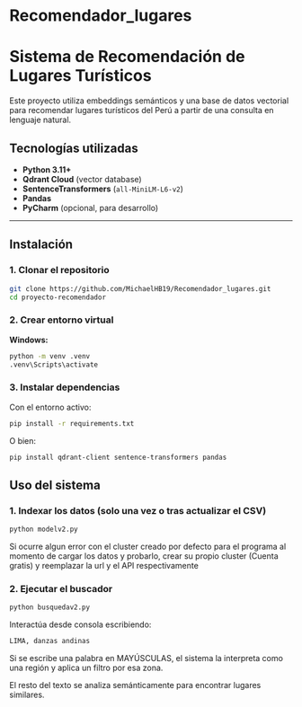 # Recomendador_lugares
# Sistema de Recomendación de Lugares Turísticos

Este proyecto utiliza embeddings semánticos y una base de datos vectorial para recomendar lugares turísticos del Perú a partir de una consulta en lenguaje natural.

## Tecnologías utilizadas

- **Python 3.11+**
- **Qdrant Cloud** (vector database)
- **SentenceTransformers** (`all-MiniLM-L6-v2`)
- **Pandas**
- **PyCharm** (opcional, para desarrollo)

---

## Instalación

### 1. Clonar el repositorio

```bash
git clone https://github.com/MichaelHB19/Recomendador_lugares.git
cd proyecto-recomendador

```

### 2. Crear entorno virtual

**Windows:**

```bash
python -m venv .venv
.venv\Scripts\activate
```
### 3. Instalar dependencias

Con el entorno activo:

```bash
pip install -r requirements.txt
```
O bien:

```bash
pip install qdrant-client sentence-transformers pandas
```
## Uso del sistema

### 1. Indexar los datos (solo una vez o tras actualizar el CSV)

```bash
python modelv2.py
```
Si ocurre algun error con el cluster creado por defecto para el programa al momento de cargar los datos y probarlo, crear su propio cluster (Cuenta gratis) y reemplazar la url y el API respectivamente
### 2. Ejecutar el buscador

```bash
python busquedav2.py
```
Interactúa desde consola escribiendo:

```bash
LIMA, danzas andinas
```
Si se escribe una palabra en MAYÚSCULAS, el sistema la interpreta como una región y aplica un filtro por esa zona.

El resto del texto se analiza semánticamente para encontrar lugares similares.


